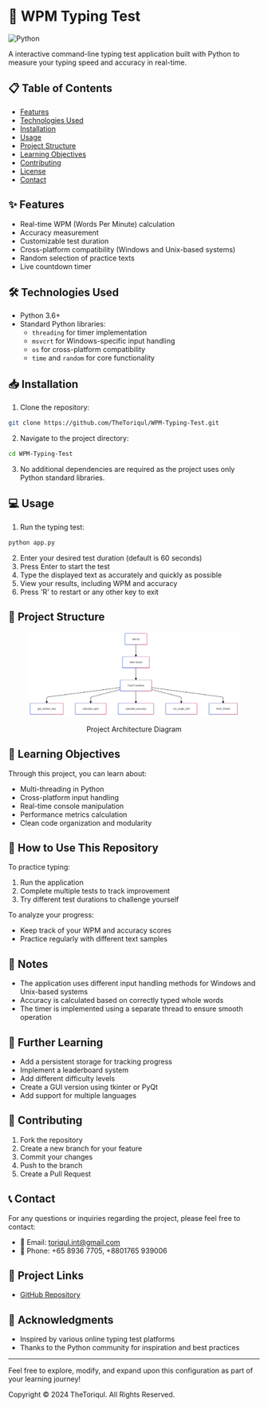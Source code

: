 # 🚀 WPM Typing Test

![Python](https://img.shields.io/badge/python-3.6+-blue.svg)

A interactive command-line typing test application built with Python to measure your typing speed and accuracy in real-time.

## 📋 Table of Contents

- [Features](#features)
- [Technologies Used](#technologies-used)
- [Installation](#installation)
- [Usage](#usage)
- [Project Structure](#project-structure)
- [Learning Objectives](#learning-objectives)
- [Contributing](#contributing)
- [License](#license)
- [Contact](#contact)

## ✨ Features

- Real-time WPM (Words Per Minute) calculation
- Accuracy measurement
- Customizable test duration
- Cross-platform compatibility (Windows and Unix-based systems)
- Random selection of practice texts
- Live countdown timer

## 🛠️ Technologies Used

- Python 3.6+
- Standard Python libraries:
  - `threading` for timer implementation
  - `msvcrt` for Windows-specific input handling
  - `os` for cross-platform compatibility
  - `time` and `random` for core functionality

## 📥 Installation

1. Clone the repository:

```bash
git clone https://github.com/TheToriqul/WPM-Typing-Test.git
```

2. Navigate to the project directory:

```bash
cd WPM-Typing-Test
```

3. No additional dependencies are required as the project uses only Python standard libraries.

## 💻 Usage

1. Run the typing test:

```bash
python app.py
```

2. Enter your desired test duration (default is 60 seconds)
3. Press Enter to start the test
4. Type the displayed text as accurately and quickly as possible
5. View your results, including WPM and accuracy
6. Press 'R' to restart or any other key to exit

## 📁 Project Structure

<figure >
  <p align="center">
    <img src="./diagram.png" alt="project architecture" />
    <p align="center">Project Architecture Diagram</p> 
  </p>
</figure>

## 🎯 Learning Objectives

Through this project, you can learn about:

- Multi-threading in Python
- Cross-platform input handling
- Real-time console manipulation
- Performance metrics calculation
- Clean code organization and modularity

## 🔄 How to Use This Repository

To practice typing:

1. Run the application
2. Complete multiple tests to track improvement
3. Try different test durations to challenge yourself

To analyze your progress:

- Keep track of your WPM and accuracy scores
- Practice regularly with different text samples

## 📝 Notes

- The application uses different input handling methods for Windows and Unix-based systems
- Accuracy is calculated based on correctly typed whole words
- The timer is implemented using a separate thread to ensure smooth operation

## 🚀 Further Learning

- Add a persistent storage for tracking progress
- Implement a leaderboard system
- Add different difficulty levels
- Create a GUI version using tkinter or PyQt
- Add support for multiple languages

## 🤝 Contributing

1. Fork the repository
2. Create a new branch for your feature
3. Commit your changes
4. Push to the branch
5. Create a Pull Request

## 📞 Contact

For any questions or inquiries regarding the project, please feel free to contact:

- 📧 Email: toriqul.int@gmail.com
- 📱 Phone: +65 8936 7705, +8801765 939006

## 🔗 Project Links

- [GitHub Repository](https://github.com/TheToriqul/WPM-Typing-Test)

## 🙏 Acknowledgments

- Inspired by various online typing test platforms
- Thanks to the Python community for inspiration and best practices

---

Feel free to explore, modify, and expand upon this configuration as part of your learning journey!

Copyright © 2024 TheToriqul. All Rights Reserved.
